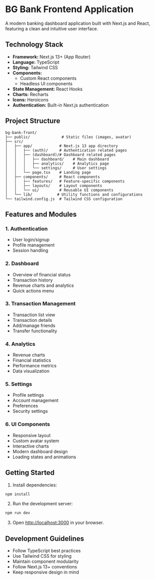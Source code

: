 # BG Bank Frontend Application

A modern banking dashboard application built with Next.js and React, featuring a clean and intuitive user interface.

## Technology Stack

- **Framework:** Next.js 13+ (App Router)
- **Language:** TypeScript
- **Styling:** Tailwind CSS
- **Components:** 
  - Custom React components
  - Headless UI components
- **State Management:** React Hooks
- **Charts:** Recharts
- **Icons:** Heroicons
- **Authentication:** Built-in Next.js authentication

## Project Structure

```
bg-bank-front/
├── public/              # Static files (images, avatar)
├── src/
│   ├── app/            # Next.js 13 app directory
│   │   ├── (auth)/     # Authentication related pages
│   │   ├── (dashboard)/# Dashboard related pages
│   │   │   ├── dashboard/    # Main dashboard
│   │   │   ├── analytics/    # Analytics page
│   │   │   └── settings/     # User settings
│   │   └── page.tsx    # Landing page
│   ├── components/     # React components
│   │   ├── features/   # Feature-specific components
│   │   ├── layouts/    # Layout components
│   │   └── ui/         # Reusable UI components
│   └── lib/           # Utility functions and configurations
└── tailwind.config.js  # Tailwind CSS configuration
```

## Features and Modules

### 1. Authentication
- User login/signup
- Profile management
- Session handling

### 2. Dashboard
- Overview of financial status
- Transaction history
- Revenue charts and analytics
- Quick actions menu

### 3. Transaction Management
- Transaction list view
- Transaction details
- Add/manage friends
- Transfer functionality

### 4. Analytics
- Revenue charts
- Financial statistics
- Performance metrics
- Data visualization

### 5. Settings
- Profile settings
- Account management
- Preferences
- Security settings

### 6. UI Components
- Responsive layout
- Custom avatar system
- Interactive charts
- Modern dashboard design
- Loading states and animations

## Getting Started

1. Install dependencies:
```bash
npm install
```

2. Run the development server:
```bash
npm run dev
```

3. Open [http://localhost:3000](http://localhost:3000) in your browser.

## Development Guidelines

- Follow TypeScript best practices
- Use Tailwind CSS for styling
- Maintain component modularity
- Follow Next.js 13+ conventions
- Keep responsive design in mind
